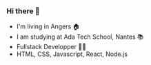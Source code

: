 ### Hi there 👋

- I'm living in Angers 🏠
- I am studying at Ada Tech School, Nantes 📚
- Fullstack Developper 👩‍💻
- HTML, CSS, Javascript, React, Node.js 
